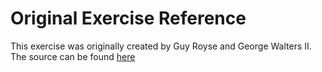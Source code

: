 # Original Exercise Reference

This exercise was originally created by Guy Royse and George Walters II. The source can be found [here](https://github.com/guyroyse/evercraft-kata)
